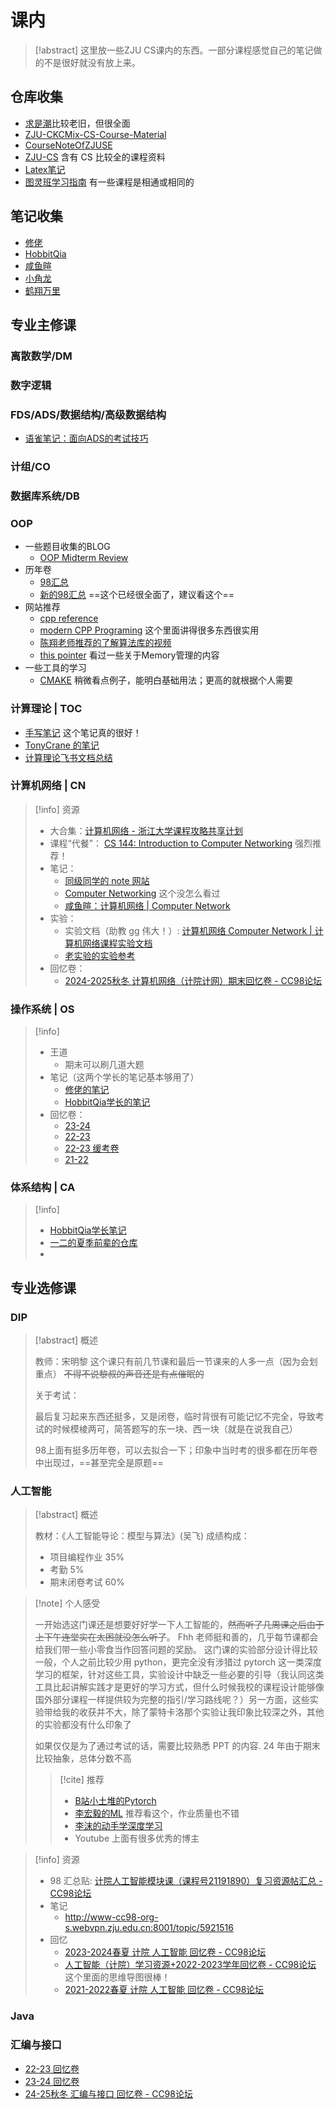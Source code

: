 # 课内

>[!abstract] 这里放一些ZJU CS课内的东西。一部分课程感觉自己的笔记做的不是很好就没有放上来。

## 仓库收集

- [求是潮](https://github.com/QSCTech/zju-icicles)比较老旧，但很全面
- [ZJU-CKCMix-CS-Course-Material](https://github.com/zyxNova/ZJU-CKCMix-CS-Course-Material/tree/master)
- [CourseNoteOfZJUSE](https://github.com/Zhang-Each/CourseNoteOfZJUSE)
- [ZJU-CS](https://github.com/2811668688/ZJU-CS) 含有 CS 比较全的课程资料
- [Latex笔记](https://github.com/Tian42chen/Transcription-Malfunctioned)
- [图灵班学习指南](https://zju-turing.github.io/TuringCourses/) 有一些课程是相通或相同的

## 笔记收集

- [修佬](https://note.isshikih.top/)
- [HobbitQia](https://note.hobbitqia.cc/)
- [咸鱼暄](https://xuan-insr.github.io/)
- [小角龙](https://zhang-each.github.io/My-CS-Notebook/)
- [鹤翔万里](https://note.tonycrane.cc/)

## 专业主修课

### 离散数学/DM

### 数字逻辑

### FDS/ADS/数据结构/高级数据结构

- [语雀笔记：面向ADS的考试技巧](https://www.yuque.com/xianyuxuan/coding/ads_exam_1#h2u2K)

### 计组/CO

### 数据库系统/DB

### OOP

- 一些题目收集的BLOG
	- [OOP Midterm Review](https://zhoutimemachine.github.io/note/courses/oop-mid-review/)
- 历年卷
    - [98汇总](https://www.cc98.org/topic/5642245)
    - [新的98汇总](https://www.cc98.org/topic/5928482) ==这个已经很全面了，建议看这个==
- 网站推荐
    - [cpp reference](https://en.cppreference.com/w/)
    - [modern CPP Programing](https://github.com/federico-busato/Modern-CPP-Programming) 这个里面讲得很多东西很实用
    - [陈翔老师推荐的了解算法库的视频](https://www.fluentcpp.com/getthemap/)
    - [this pointer](https://thispointer.com/)  看过一些关于Memory管理的内容
- 一些工具的学习
    - [CMAKE](https://cmake.org/cmake/help/latest/index.html)  稍微看点例子，能明白基础用法；更高的就根据个人需要

### 计算理论 | TOC

- [手写笔记](https://github.com/zyxNova/ZJU-CKCMix-CS-Course-Material/tree/master/ToC%E8%AE%A1%E7%AE%97%E7%90%86%E8%AE%BA/Notes) 这个笔记真的很好！
- [TonyCrane 的笔记](https://note.tonycrane.cc/cs/tcs/toc/)
- [计算理论飞书文档总结](https://q0ou1mt3el.feishu.cn/docs/doccnXeTszV6jVp4FjuD5dVY5Sc)

### 计算机网络 | CN

>[!info] 资源
>- 大合集：[计算机网络 - 浙江大学课程攻略共享计划](https://qsctech.github.io/zju-icicles/%E8%AE%A1%E7%AE%97%E6%9C%BA%E7%BD%91%E7%BB%9C/)
>- 课程“代餐”： [CS 144: Introduction to Computer Networking](https://cs144.github.io/) 强烈推荐！
>- 笔记：
>	- [同级同学的 note 网站](https://zhengliangduanfang.github.io/T-ComputerNetworks/)
>	- [Computer Networking](https://obsidian.zerokei.top/Hub/Computer%20Networking/) 这个没怎么看过
>	- [咸鱼暄：计算机网络 | Computer Network](https://www.yuque.com/xianyuxuan/coding/network)
>- 实验：
>	- 实验文档（助教 gg 伟大！）: [计算机网络 Computer Network | 计算机网络课程实验文档](https://zjucomp.net/)
>	- [老实验的实验参考](https://github.com/yile-liu/ZJU_computer_network/tree/main)
>- 回忆卷：
>	- [2024-2025秋冬 计算机网络（计院计网）期末回忆卷 - CC98论坛](https://www.cc98.org/topic/6092503)

### 操作系统 | OS

>[!info]
>
> - 王道
> 	- 期末可以刷几道大题
> - 笔记（这两个学长的笔记基本够用了）
> 	- [修佬的笔记](https://note.isshikih.top/cour_note/D3QD_OperatingSystem/)
> 	- [HobbitQia学长的笔记](https://note.hobbitqia.cc/OS/)
> - 回忆卷：
> 	- [23-24](https://www.cc98.org/topic/5797608)
> 	- [22-23](https://www.cc98.org/topic/5507220)
> 	- [22-23 缓考卷](https://www.cc98.org/topic/5532578)
> 	- [21-22](https://www.cc98.org/topic/5236920) 

### 体系结构 | CA

>[!info] 
>- [HobbitQia学长笔记](https://note.hobbitqia.cc/CA/)
>- [一二的夏季前辈的仓库](https://github.com/2811668688/ZJU-CS/tree/main/%E8%AE%A1%E7%AE%97%E6%9C%BA%E4%BD%93%E7%B3%BB%E7%BB%93%E6%9E%84)
>- 

## 专业选修课

### DIP

>[!abstract] 概述
>
>教师：宋明黎
>这个课只有前几节课和最后一节课来的人多一点（因为会划重点）
>~~不得不说黎叔的声音还是有点催眠的~~
>
>关于考试：
>
>最后复习起来东西还挺多，又是闭卷，临时背很有可能记忆不完全，导致考试的时候模棱两可，简答题写的东一块、西一块（就是在说我自己）
>
>98上面有挺多历年卷，可以去拟合一下；印象中当时考的很多都在历年卷中出现过，==甚至完全是原题==

### 人工智能

>[!abstract] 概述
>
>教材：《人工智能导论：模型与算法》(吴飞)
>成绩构成： 
>
>- 项目编程作业   35%  
>- 考勤           5%
>- 期末闭卷考试   60%

>[!note] 个人感受
>
>一开始选这门课还是想要好好学一下人工智能的，~~然而听了几周课之后由于上下午连堂实在太困就没怎么听了~~。
>Fhh 老师挺和善的，几乎每节课都会给我们带一些小零食当作回答问题的奖励。
>这门课的实验部分设计得比较一般，个人之前比较少用 python，更完全没有涉猎过 pytorch 这一类深度学习的框架，针对这些工具，实验设计中缺乏一些必要的引导（我认同这类工具比起讲解实践才是更好的学习方式，但什么时候我校的课程设计能够像国外部分课程一样提供较为完整的指引/学习路线呢？）另一方面，这些实验带给我的收获并不大，除了蒙特卡洛那个实验让我印象比较深之外，其他的实验都没有什么印象了
>
>如果仅仅是为了通过考试的话，需要比较熟悉 PPT 的内容. 24 年由于期末比较抽象，总体分数不高
>
>>[!cite] 推荐
>>- [B站小土堆的Pytorch](https://www.bilibili.com/video/BV1hE411t7RN/?spm_id_from=333.337.search-card.all.click)
>>- [李宏毅的ML](https://speech.ee.ntu.edu.tw/~hylee/ml/2022-spring.php) 推荐看这个，作业质量也不错
>>- [李沫的动手学深度学习](https://zh.d2l.ai/)
>>- Youtube 上面有很多优秀的博主

>[!info] 资源
>- 98 汇总贴: [计院人工智能模块课（课程号21191890）复习资源帖汇总 - CC98论坛](https://www.cc98.org/topic/5902560)
>- 笔记
>	- http://www-cc98-org-s.webvpn.zju.edu.cn:8001/topic/5921516
>- 回忆
>	- [2023-2024春夏 计院 人工智能 回忆卷 - CC98论坛](https://www.cc98.org/topic/5922778)
>	- [人工智能（计院）学习资源+2022-2023学年回忆卷 - CC98论坛](https://www.cc98.org/topic/5635085) 这个里面的思维导图很棒！
>	- [2021-2022春夏 计院 人工智能 回忆卷 - CC98论坛](https://www.cc98.org/topic/5353848)

### Java

### 汇编与接口

- [22-23 回忆卷](https://www.cc98.org/topic/5510882)
- [23-24 回忆卷](https://www.cc98.org/topic/5804583)
- [24-25秋冬 汇编与接口 回忆卷 - CC98论坛](https://www.cc98.org/topic/6083769)